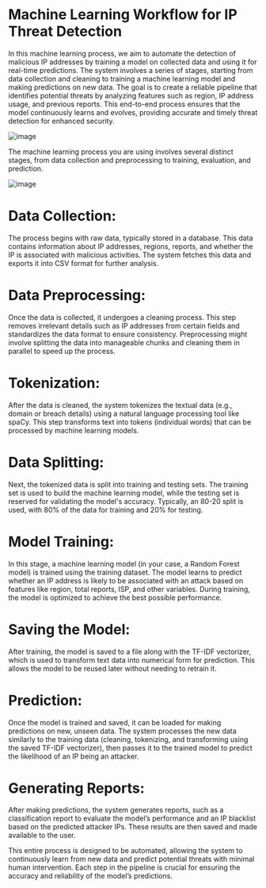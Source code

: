 # Machine Learning Workflow for IP Threat Detection
In this machine learning process, we aim to automate the detection of malicious IP addresses by training a model on collected data and using it for real-time predictions. The system involves a series of stages, starting from data collection and cleaning to training a machine learning model and making predictions on new data. The goal is to create a reliable pipeline that identifies potential threats by analyzing features such as region, IP address usage, and previous reports. This end-to-end process ensures that the model continuously learns and evolves, providing accurate and timely threat detection for enhanced security.

![image](https://github.com/user-attachments/assets/ac7872a4-35dc-41e5-9cdf-cdb4be45e8e1)

The machine learning process you are using involves several distinct stages, from data collection and preprocessing to training, evaluation, and prediction. 

![image](https://github.com/user-attachments/assets/80dfdd52-08a2-4b83-a8f1-40987e3ff3f2)

# Data Collection: 
The process begins with raw data, typically stored in a database. This data contains information about IP addresses, regions, reports, and whether the IP is associated with malicious activities. The system fetches this data and exports it into CSV format for further analysis.

# Data Preprocessing: 
Once the data is collected, it undergoes a cleaning process. This step removes irrelevant details such as IP addresses from certain fields and standardizes the data format to ensure consistency. Preprocessing might involve splitting the data into manageable chunks and cleaning them in parallel to speed up the process.

# Tokenization: 
After the data is cleaned, the system tokenizes the textual data (e.g., domain or breach details) using a natural language processing tool like spaCy. This step transforms text into tokens (individual words) that can be processed by machine learning models.

# Data Splitting: 
Next, the tokenized data is split into training and testing sets. The training set is used to build the machine learning model, while the testing set is reserved for validating the model's accuracy. Typically, an 80-20 split is used, with 80% of the data for training and 20% for testing.

# Model Training: 
In this stage, a machine learning model (in your case, a Random Forest model) is trained using the training dataset. The model learns to predict whether an IP address is likely to be associated with an attack based on features like region, total reports, ISP, and other variables. During training, the model is optimized to achieve the best possible performance.

# Saving the Model: 
After training, the model is saved to a file along with the TF-IDF vectorizer, which is used to transform text data into numerical form for prediction. This allows the model to be reused later without needing to retrain it.

# Prediction: 
Once the model is trained and saved, it can be loaded for making predictions on new, unseen data. The system processes the new data similarly to the training data (cleaning, tokenizing, and transforming using the saved TF-IDF vectorizer), then passes it to the trained model to predict the likelihood of an IP being an attacker.

# Generating Reports: 
After making predictions, the system generates reports, such as a classification report to evaluate the model’s performance and an IP blacklist based on the predicted attacker IPs. These results are then saved and made available to the user.

This entire process is designed to be automated, allowing the system to continuously learn from new data and predict potential threats with minimal human intervention. Each step in the pipeline is crucial for ensuring the accuracy and reliability of the model’s predictions.
